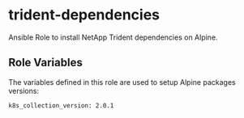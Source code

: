 trident-dependencies
=========

Ansible Role to install NetApp Trident dependencies on Alpine.

Role Variables
--------------

The variables defined in this role are used to setup Alpine packages versions:

    k8s_collection_version: 2.0.1
